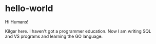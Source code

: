 # hello-world

Hi Humans!

Kilgar here. I haven't got a programmer education. 
Now I am writing SQL and VS programs and learning the GO language.
